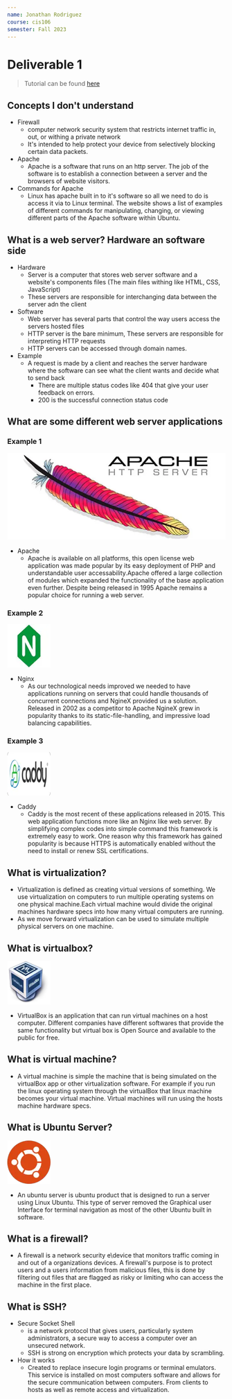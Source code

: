 ```yaml
---
name: Jonathan Rodriguez
course: cis106
semester: Fall 2023
---
```


# Deliverable 1 

> Tutorial can be found [here](https://www.digitalocean.com/community/tutorials/how-to-install-the-apache-web-server-on-ubuntu-22-04)


## Concepts I don't understand 

+ Firewall
  + computer network security system that restricts internet traffic in, out, or withing a private network
  + It's intended to help protect your device from selectively blocking certain data packets.
+ Apache
  + Apache is a software that runs on an http server. The job of the software is to establish a connection between a server and the browsers of website visitors.
+ Commands for Apache
  + Linux has apache built in to it's software so all we need to do is access it via to Linux terminal. The website shows a list of examples of different commands for manipulating, changing, or viewing different parts of the Apache software within Ubuntu.

## What is a web server? Hardware an software side

+ Hardware
  + Server is a computer that stores web server software and a website's components files (The main files withing like HTML, CSS, JavaScript)
  + These servers are responsible for interchanging data between the server adn the client
+ Software 
  + Web server has several parts that control the way users access the servers hosted files
  + HTTP server is the bare minimum, These servers are responsible for interpreting HTTP requests
  + HTTP servers can be accessed through domain names.
+ Example
  + A request is made by a client and reaches the server hardware where the software can see what the client wants and decide what to send back
    + There are multiple status codes like 404 that give your user feedback on errors.
    + 200 is the successful connection status code

## What are some different web server applications

### Example 1
![](ResizedApache.webp)
+ Apache 
  + Apache is available on all platforms, this open license web application was made popular by its easy deployment of PHP and understandable user accessability.Apache offered a large collection of modules which expanded the functionality of the base application even further. Despite being released in 1995 Apache remains a popular choice for running a web server.

### Example 2
![](ResiedNgineX.webp)
+ Nginx
  + As our technological needs improved we needed to have applications running on servers that could handle thousands of concurrent connections and NgineX provided us a solution. Released in 2002 as a competitor to Apache NgineX grew in popularity thanks to its static-file-handling, and impressive load balancing capabilities.
### Example 3
![](ResizedCaddy.webp)
+ Caddy
  + Caddy is the most recent of these applications released in 2015. This web application functions more like an Nginx like web server. By simplifying complex codes into simple command this framework is extremely easy to work. One reason why this framework has gained popularity is because HTTPS is automatically enabled without the need to install or renew SSL certifications. 

## What is virtualization?

+ Virtualization is defined as creating virtual versions of something. We use virtualization on computers to run multiple operating systems on one physical machine.Each virtual machine would divide the original machines hardware specs into how many virtual computers are running.
+ As we move forward virtualization can be used to simulate multiple physical servers on one machine.

## What is virtualbox?
![](ResizedVirtualBox.webp)
+ VirtualBox is an application that can run virtual machines on a host computer. Different companies have different softwares that provide the same functionality but virtual box is Open Source and available to the public for free.

## What is virtual machine?

+ A virtual machine is simple the machine that is being simulated on the virtualBox app or other virtualization software. For example if you run the linux operating system through the virtualBox that linux machine becomes your virtual machine. Virtual machines will run using the hosts machine hardware specs.

## What is Ubuntu Server?
![](ResizedUbuntu.webp)
+ An ubuntu server is ubuntu product that is designed to run a server using Linux Ubuntu. This type of server removed the Graphical user Interface for terminal navigation as most of the other Ubuntu built in software.

## What is a firewall?

+ A firewall is a network security e\device that monitors traffic coming in and out of a organizations devices. A firewall's purpose is to protect users and a users information from malicious files, this is done by filtering out files that are flagged as risky or limiting who can access the machine in the first place. 

## What is SSH?

+ Secure Socket Shell 
  + is a network protocol that gives users, particularly system administrators, a secure way to access a computer over an unsecured network.
  + SSH is strong on encryption which protects your data by scrambling.
+ How it works 
  + Created to replace insecure login programs or terminal emulators. This service is installed on most computers software and allows for the secure communication between computers. From clients to hosts as well as remote access and virtualization.

